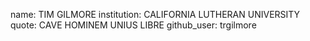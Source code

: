 name: TIM GILMORE
institution: CALIFORNIA LUTHERAN UNIVERSITY
quote: CAVE HOMINEM UNIUS LIBRE
github_user: trgilmore
